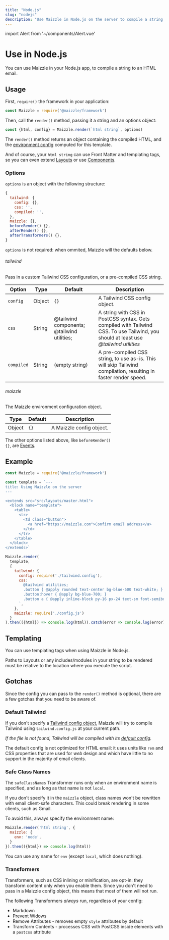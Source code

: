 ```yaml
---
title: "Node.js"
slug: "nodejs"
description: "Use Maizzle in Node.js on the server to compile a string to an HTML email, styled with Tailwind CSS"
---
```


import Alert from '~/components/Alert.vue'

# Use in Node.js

You can use Maizzle in your Node.js app, to compile a string to an HTML email.

## Usage

First, `require()` the framework in your application:

```js
const Maizzle = require('@maizzle/framework')
```

Then, call the `render()` method, passing it a string and an options object:

```js
const {html, config} = Maizzle.render(`html string`, options)
```

The `render()` method returns an object containing the compiled HTML, and the [environment config](/docs/environments/) computed for this template.

And of course, your `html string` can use Front Matter and templating tags, so you can even extend [Layouts](/docs/layouts/) or use [Components](/docs/components/).

### Options

`options` is an object with the following structure:

```js
{
  tailwind: {
    config: {},
    css: '',
    compiled: '',
  },
  maizzle: {},
  beforeRender() {},
  afterRender() {},
  afterTransformers() {},
}
```

<alert><code>options</code> is not required: when ommited, Maizzle will the defaults below.</alert>

###### tailwind

Pass in a custom Tailwind CSS configuration, or a pre-compiled CSS string.

| Option | Type | Default | Description |
| --- | --- | --- | --- |
| `config` | Object | `{}` | A Tailwind CSS config object. |
| `css` | String | <span class="font-mono text-cool-gray-500">@tailwind components; @tailwind utilities;</span> | A string with CSS in PostCSS syntax. Gets compiled with Tailwind CSS. To use Tailwind, you should at least use _@tailwind utilities_ |
| `compiled` | String | (empty string) | A pre-compiled CSS string, to use as-is. This will skip Tailwind compilation, resulting in faster render speed. |

###### maizzle

The Maizzle environment configuration object.

| Type | Default | Description |
| --- | --- | --- |
| Object | `{}` | A Maizzle config object. |

<alert>The other options listed above, like <code>beforeRender() {}</code>, are <a href="/docs/events/">Events</a>.</alert>

## Example

```js
const Maizzle = require('@maizzle/framework')

const template = `---
title: Using Maizzle on the server
---

<extends src="src/layouts/master.html">
  <block name="template">
    <table>
      <tr>
        <td class="button">
          <a href="https://maizzle.com">Confirm email address</a>
        </td>
      </tr>
    </table>
  </block>
</extends>`

Maizzle.render(
  template,
  {
    tailwind: {
      config: require('./tailwind.config'),
      css: `
        @tailwind utilities;
        .button { @apply rounded text-center bg-blue-500 text-white; }
        .button:hover { @apply bg-blue-700; }
        .button a { @apply inline-block py-16 px-24 text-sm font-semibold no-underline text-white; }
      `,
    },
    maizzle: require('./config.js')
  }
).then(({html}) => console.log(html)).catch(error => console.log(error))
```

## Templating

You can use templating tags when using Maizzle in Node.js.

<alert type="danger">Paths to Layouts or any includes/modules in your string to be rendered must be relative to the location where you execute the script.</alert>

## Gotchas

Since the config you can pass to the `render()` method is optional, there are a few gotchas that you need to be aware of.

### Default Tailwind

If you don't specify a [Tailwind config object](#tailwind), Maizzle will try to compile Tailwind using `tailwind.config.js` at your current path.

_If the file is not found, Tailwind will be compiled with its [default config](https://github.com/tailwindcss/tailwindcss/blob/master/stubs/defaultConfig.stub.js)._

The default config is not optimized for HTML email: it uses units like `rem` and CSS properties that are used for _web_ design and which have little to no support in the majority of email clients.

### Safe Class Names

The `safeClassNames` Transformer runs only when an environment name is specified, and as long as that name is not `local`.


If you don't specify it in the `maizzle` object, class names won't be rewritten with email client-safe characters. 
This could break rendering in some clients, such as Gmail.

To avoid this, always specify the environment name:

```js
Maizzle.render('html string', {
  maizzle: {
    env: 'node',
  }
}).then(({html}) => console.log(html))
```

<alert>You can use any name for <code>env</code> (except <code>local</code>, which does nothing).</alert>

### Transformers

Transformers, such as CSS inlining or minification, are opt-in: they transform content only when you enable them.
Since you don't need to pass in a Maizzle config object, this means that most of them will not run.

The following Transformers _always_ run, regardless of your config:

- Markdown
- Prevent Widows
- Remove Attributes - removes empty `style` attributes by default
- Transform Contents - processes CSS with PostCSS inside elements with a `postcss` attribute
